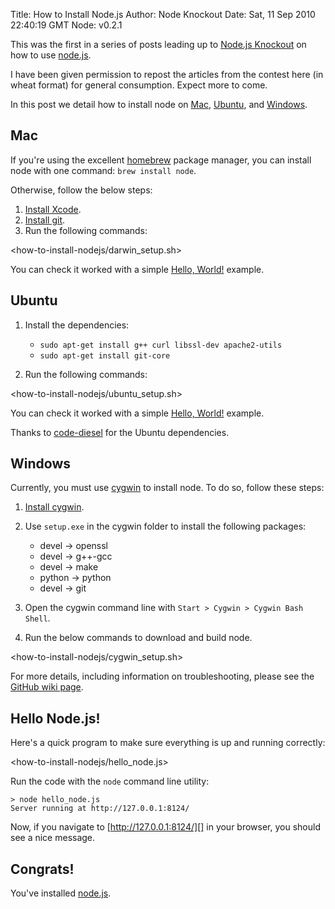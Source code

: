 Title: How to Install Node.js
Author: Node Knockout
Date: Sat, 11 Sep 2010 22:40:19 GMT
Node: v0.2.1

This was the first in a series of posts leading up to
[Node.js Knockout][] on how to use [node.js][].

I have been given permission to repost the articles from the contest here (in wheat format) for general consumption.  Expect more to come.

In this post we detail how to install node on [Mac][], [Ubuntu][],
and [Windows][].

## Mac

If you're using the excellent [homebrew][] package manager, you can
install node with one command: `brew install node`.

Otherwise, follow the below steps:

1.  [Install Xcode][].
2.  [Install git][].
3.  Run the following commands:

<how-to-install-nodejs/darwin_setup.sh>

You can check it worked with a simple [Hello, World!][] example.

## Ubuntu

1.  Install the dependencies:
    -   `sudo apt-get install g++ curl libssl-dev apache2-utils`
    -   `sudo apt-get install git-core`

2.  Run the following commands:

<how-to-install-nodejs/ubuntu_setup.sh>

You can check it worked with a simple [Hello, World!][] example.

Thanks to [code-diesel][] for the Ubuntu dependencies.

## Windows

Currently, you must use [cygwin][] to install node. To do so,
follow these steps:

1.  [Install cygwin][].
2.  Use `setup.exe` in the cygwin folder to install the following
    packages:
    -   devel &rarr; openssl
    -   devel &rarr; g++-gcc
    -   devel &rarr; make
    -   python &rarr; python
    -   devel &rarr; git

3.  Open the cygwin command line with
    `Start > Cygwin > Cygwin Bash Shell`.
4.  Run the below commands to download and build node.

<how-to-install-nodejs/cygwin_setup.sh>

For more details, including information on troubleshooting, please
see the [GitHub wiki page][].

## Hello Node.js!

Here's a quick program to make sure everything is up and running
correctly:

<how-to-install-nodejs/hello_node.js>

Run the code with the `node` command line utility:

    > node hello_node.js
    Server running at http://127.0.0.1:8124/


Now, if you navigate to [http://127.0.0.1:8124/][] in your browser,
you should see a nice message.

## Congrats!

You've installed [node.js][].

  [Countdown to Knockout: Post 1 - How to Install Node.js]: http://nodeknockout.posterous.com/countdown-to-knockout-post-1-how-to-install-n
  [Node.js Knockout]: http://nodeknockout.com/
  [node.js]: http://nodejs.org/
  [Mac]: #mac
  [Ubuntu]: #ubuntu
  [Windows]: #windows
  [homebrew]: http://github.com/mxcl/homebrew
  [Install Xcode]: http://developer.apple.com/technologies/tools/
  [Install git]: http://help.github.com/mac-git-installation/
  [Hello, World!]: #hello
  [code-diesel]: http://www.codediesel.com/linux/installing-node-js-on-ubuntu-10-04/
  [cygwin]: http://www.cygwin.com/
  [Install cygwin]: http://www.mcclean-cooper.com/valentino/cygwin_install/
  [GitHub wiki page]: http://wiki.github.com/joyent/node/building-node-on-windowscygwin
  [http://127.0.0.1:8124/]: http://127.0.0.1:8124/
